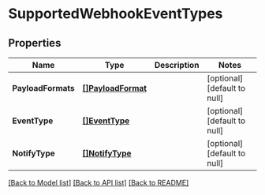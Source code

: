 # SupportedWebhookEventTypes

## Properties
Name | Type | Description | Notes
------------ | ------------- | ------------- | -------------
**PayloadFormats** | [**[]PayloadFormat**](PayloadFormat.md) |  | [optional] [default to null]
**EventType** | [**[]EventType**](EventType.md) |  | [optional] [default to null]
**NotifyType** | [**[]NotifyType**](NotifyType.md) |  | [optional] [default to null]

[[Back to Model list]](../README.md#documentation-for-models) [[Back to API list]](../README.md#documentation-for-api-endpoints) [[Back to README]](../README.md)


